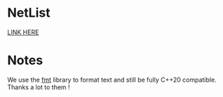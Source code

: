 # NetList
[LINK HERE](https://github.com/hbens/sysnum-2023)

# Notes
We use the [fmt](https://github.com/fmtlib/fmt) library to format text and still be fully C++20 compatible.
Thanks a lot to them !
